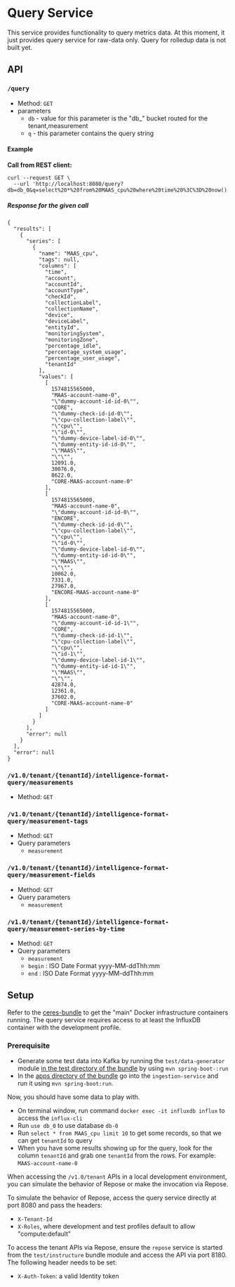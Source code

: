 # Query Service
This service provides functionality to query metrics data. At this moment, it just provides 
query service for raw-data only. Query for rolledup data is not built yet.

## API
### `/query`

* Method: `GET`
* parameters
    * `db` - value for this parameter is the "db_" bucket routed for the tenant,measurement
    * `q` - this parameter contains the query string
    
#### Example
**Call from REST client:**
```
curl --request GET \
  --url 'http://localhost:8080/query?db=db_0&q=select%20*%20from%20MAAS_cpu%20where%20time%20%3C%3D%20now()'
```

##### Response for the given call
```
{
  "results": [
    {
      "series": [
        {
          "name": "MAAS_cpu",
          "tags": null,
          "columns": [
            "time",
            "account",
            "accountId",
            "accountType",
            "checkId",
            "collectionLabel",
            "collectionName",
            "device",
            "deviceLabel",
            "entityId",
            "monitoringSystem",
            "monitoringZone",
            "percentage_idle",
            "percentage_system_usage",
            "percentage_user_usage",
            "tenantId"
          ],
          "values": [
            [
              1574815565000,
              "MAAS-account-name-0",
              "\"dummy-account-id-id-0\"",
              "CORE",
              "\"dummy-check-id-id-0\"",
              "\"cpu-collection-label\"",
              "\"cpu\"",
              "\"id-0\"",
              "\"dummy-device-label-id-0\"",
              "\"dummy-entity-id-id-0\"",
              "\"MAAS\"",
              "\"\"",
              12091.0,
              30076.0,
              8622.0,
              "CORE-MAAS-account-name-0"
            ],
            [
              1574815565000,
              "MAAS-account-name-0",
              "\"dummy-account-id-id-0\"",
              "ENCORE",
              "\"dummy-check-id-id-0\"",
              "\"cpu-collection-label\"",
              "\"cpu\"",
              "\"id-0\"",
              "\"dummy-device-label-id-0\"",
              "\"dummy-entity-id-id-0\"",
              "\"MAAS\"",
              "\"\"",
              10062.0,
              7331.0,
              27967.0,
              "ENCORE-MAAS-account-name-0"
            ],
            [
              1574815565000,
              "MAAS-account-name-0",
              "\"dummy-account-id-id-1\"",
              "CORE",
              "\"dummy-check-id-id-1\"",
              "\"cpu-collection-label\"",
              "\"cpu\"",
              "\"id-1\"",
              "\"dummy-device-label-id-1\"",
              "\"dummy-entity-id-id-1\"",
              "\"MAAS\"",
              "\"\"",
              42874.0,
              12361.0,
              37602.0,
              "CORE-MAAS-account-name-0"
            ]
          ]
        }
      ],
      "error": null
    }
  ],
  "error": null
}
```

### `/v1.0/tenant/{tenantId}/intelligence-format-query/measurements`

* Method: `GET`

### `/v1.0/tenant/{tenantId}/intelligence-format-query/measurement-tags`

* Method: `GET`
* Query parameters
    * `measurement`

### `/v1.0/tenant/{tenantId}/intelligence-format-query/measurement-fields`

* Method: `GET`
* Query parameters
    * `measurement`

### `/v1.0/tenant/{tenantId}/intelligence-format-query/measurement-series-by-time`

* Method: `GET`
* Query parameters
    * `measurement`
    * `begin` : ISO Date Format yyyy-MM-ddThh:mm
    * `end` : ISO Date Format yyyy-MM-ddThh:mm
  
## Setup

Refer to the [ceres-bundle](https://github.com/racker/ceres-bundle) to get the "main" Docker infrastructure containers running. The query service requires access to at least the InfluxDB container with the development profile.

### Prerequisite
- Generate some test data into Kafka by running the `test/data-generator` module [in the test directory of the bundle](https://github.com/racker/ceres-bundle/tree/master/test) by using `mvn spring-boot-:run`
- In the [apps directory of the bundle](https://github.com/racker/ceres-bundle/tree/master/apps) go into the `ingestion-service` and run it using `mvn spring-boot:run`.

Now, you should have some data to play with.
- On terminal window, run command `docker exec -it influxdb influx` to access the `influx-cli`
- Run `use db_0` to use database `db-0`
- Run `select * from MAAS_cpu limit 10` to get some records, so that we can get `tenantId` to query
- When you have some results showing up for the query, look for the column `tenantId` and 
grab one `tenantId` from the rows. For example: `MAAS-account-name-0`

When accessing the `/v1.0/tenant` APIs in a local development environment, you can simulate the behavior of Repose or make the invocation via Repose.

To simulate the behavior of Repose, access the query service directly at port 8080 and pass the
headers:
- `X-Tenant-Id`
- `X-Roles`, where development and test profiles default to allow "compute:default"

To access the tenant APIs via Repose, ensure the `repose` service is started from the `test/instructure` bundle module and access the API via port 8180. The following header needs to be set:
- `X-Auth-Token`: a valid Identity token